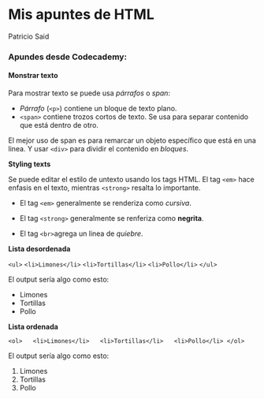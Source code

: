Mis apuntes de HTML
================
Patricio Said

### Apundes desde Codecademy:

#### Monstrar texto

Para mostrar texto se puede usa *párrafos* o *span*:

-   *Párrafo* (`<p>`) contiene un bloque de texto plano.
-   `<span>` contiene trozos cortos de texto. Se usa para separar contenido que está dentro de otro.

El mejor uso de span es para remarcar un objeto específico que está en una linea. Y usar `<div>` para dividir el contenido en *bloques*.

**Styling texts**

Se puede editar el estilo de untexto usando los tags HTML. El tag `<em>` hace enfasis en el texto, mientras `<strong>` resalta lo importante.

-   El tag `<em>` generalmente se renderiza como *cursiva*.
-   El tag `<strong>` generalmente se renferiza como **negrita**.

-   El tag `<br>`agrega un linea de *quiebre*.

**Lista desordenada**

`<ul>` `<li>Limones</li>` `<li>Tortillas</li>` `<li>Pollo</li>` `</ul>`

El output sería algo como esto:

-   Limones
-   Tortillas
-   Pollo

**Lista ordenada**

`<ol>   <li>Limones</li>   <li>Tortillas</li>   <li>Pollo</li> </ol>`

El output sería algo como esto:

1.  Limones
2.  Tortillas
3.  Pollo
